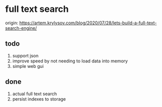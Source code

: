 # full text search
origin: https://artem.krylysov.com/blog/2020/07/28/lets-build-a-full-text-search-engine/

## todo
1. support json
2. improve speed by not needing to load data into memory
3. simple web gui


## done
1. actual full text search 
2. persist indexes to storage
